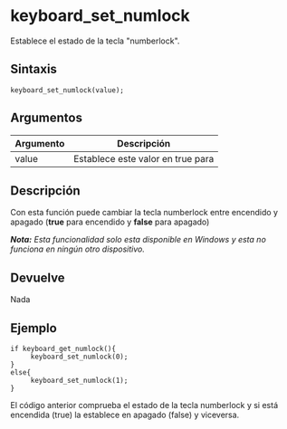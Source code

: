 # keyboard_set_numlock

Establece el estado de la tecla "numberlock".

## Sintaxis

  
```gml  
keyboard_set_numlock(value);  
```  

## Argumentos

Argumento|Descripción|  
---|---|  
value|Establece este valor en true para |  

## Descripción

Con esta función puede cambiar la tecla numberlock entre encendido y apagado (**true** para encendido y **false** para apagado)  
  
_**Nota:** Esta funcionalidad solo esta disponible en Windows y esta no funciona en ningún otro dispositivo._

## Devuelve

Nada

## Ejemplo

  
```gml  
if keyboard_get_numlock(){  
     keyboard_set_numlock(0);  
}  
else{  
     keyboard_set_numlock(1);  
}  
```  
El código anterior comprueba el estado de la tecla numberlock y si está encendida (true) la establece en apagado (false) y viceversa.